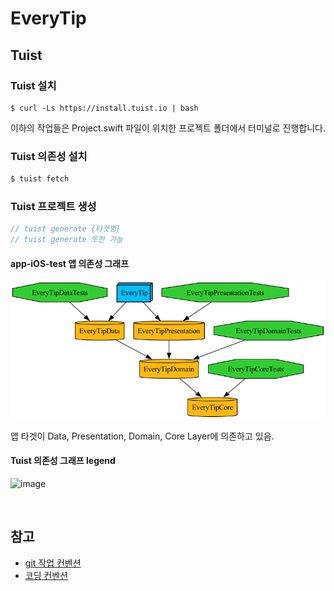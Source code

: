 # EveryTip

## Tuist

### Tuist 설치
```
$ curl -Ls https://install.tuist.io | bash
```

이하의 작업들은 Project.swift 파일이 위치한 프로젝트 폴더에서 터미널로 진행합니다.

### Tuist 의존성 설치
```swift
$ tuist fetch
```

### Tuist 프로젝트 생성
```swift
// tuist generate {타겟명}
// tuist generate 또한 가능
```



#### app-iOS-test 앱 의존성 그래프
![image](graph.png)

앱 타겟이 Data, Presentation, Domain, Core Layer에 의존하고 있음.

#### Tuist 의존성 그래프 legend
![image](https://github.com/EveryTip/app-iOS-test/assets/73145656/557863f2-7eb1-4990-96f6-93490b6ed0ec)

<br>

## 참고
- [git 작업 컨벤션](GIT_CONVENTION.md)
- [코딩 컨벤션](CODING_CONVENTION.md)
